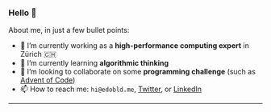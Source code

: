 ### Hello 👋 

About me, in just a few bullet points:

- 🔭 I’m currently working as a **high-performance computing expert** in Zürich 🇨🇭
- 🌱 I’m currently learning **algorithmic thinking**
- 👯 I’m looking to collaborate on some **programming challenge** (such as [Advent of Code](https://adventofcode.com/))
- 📫 How to reach me: `hi@edobld.me`, [Twitter](https://twitter.com/eadweard90), or [LinkedIn](https://linkedin.com/in/edobld)

---

<!--
- ⚡ Fun fact: ...
- 🤔 I’m looking for help with ...
- 💬 Ask me about ...
- 🌐 My webpage ...
-->
